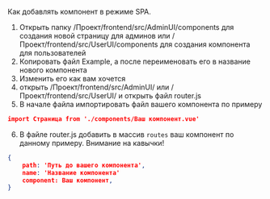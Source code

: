 Как добавлять компонент в режиме SPA.
1. Открыть папку /Проект/frontend/src/AdminUI/components для создания новой страницу для админов или 
/Проект/frontend/src/UserUI/components для создания компонента для пользователей
2. Копировать файл Example, а после переименовать его в название нового компонента
3. Изменить его как вам хочется
4. открыть /Проект/frontend/src/AdminUI/ или /Проект/frontend/src/UserUI/ и открыть файл router.js
5. В начале файла импортировать файл вашего компонента по примеру
```json
import Страница from './components/Ваш компонент.vue'
```
6. В файле router.js добавить в массив ```routes``` ваш компонент по данному примеру. Внимание на кавычки!
```json
{
    path: 'Путь до вашего компонента',
    name: 'Название компонента'
    component: Ваш компонент,
}
```  